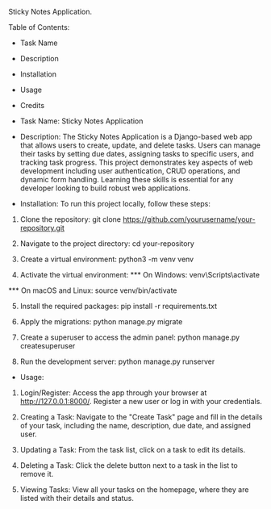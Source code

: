 Sticky Notes Application.

Table of Contents:
* Task Name
* Description
* Installation
* Usage
* Credits

  
* Task Name:
Sticky Notes Application

* Description:
The Sticky Notes Application is a Django-based web app that allows users to create, update, and delete tasks.
Users can manage their tasks by setting due dates, assigning tasks to specific users, and tracking task progress.
This project demonstrates key aspects of web development including user authentication, CRUD operations, and dynamic form handling.
Learning these skills is essential for any developer looking to build robust web applications.

* Installation:
To run this project locally, follow these steps:
1. Clone the repository:
git clone https://github.com/yourusername/your-repository.git

2. Navigate to the project directory:
cd your-repository

3. Create a virtual environment:
python3 -m venv venv

4. Activate the virtual environment:
*** On Windows:
venv\Scripts\activate

*** On macOS and Linux:
source venv/bin/activate

5. Install the required packages:
pip install -r requirements.txt

6. Apply the migrations:
python manage.py migrate

7. Create a superuser to access the admin panel:
python manage.py createsuperuser

8. Run the development server:
python manage.py runserver

* Usage:

1. Login/Register:
Access the app through your browser at http://127.0.0.1:8000/. Register a new user or log in with your credentials.

2. Creating a Task:
Navigate to the "Create Task" page and fill in the details of your task, including the name, description, due date, and assigned user.


3. Updating a Task:
From the task list, click on a task to edit its details.


4. Deleting a Task:
Click the delete button next to a task in the list to remove it.


5. Viewing Tasks:
View all your tasks on the homepage, where they are listed with their details and status.
